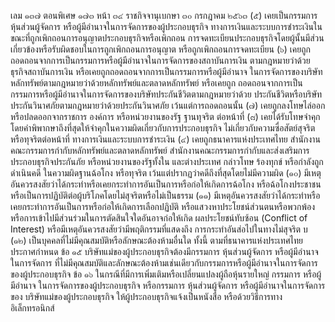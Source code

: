 เลม
๑๓๗ ตอนพิเศษ ๑๗๓
หน้า ๓๔
ราชกิจจานุเบกษา
๓๐ กรกฎาคม ๒๕๖๓
(๕) เคยเป็นกรรมการ หุ้นส่วนผู้จัดการ หรือผู้มีอำนาจในการจัดการของผู้ประกอบธุรกิจ
ทางการเงินและระบบการชำระเงินในขณะที่ถูกเพิกถอนการอนุญาตประกอบธุรกิจหรือเพิกถอน
การจดทะเบียนประกอบธุรกิจโดยผู้นั้นมีส่วนเกี่ยวข้องหรือรับผิดชอบในการถูกเพิกถอนการอนุญาต
หรือถูกเพิกถอนการจดทะเบียน
(๖) เคยถูกถอดถอนจากการเป็นกรรมการหรือผู้มีอำนาจในการจัดการของสถาบันการเงิน
ตามกฎหมายว่าด้วยธุรกิจสถาบันการเงิน หรือเคยถูกถอดถอนจากการเป็นกรรมการหรือผู้มีอำนาจ
ในการจัดการของบริษัทหลักทรัพย์ตามกฎหมายว่าด้วยหลักทรัพย์และตลาดหลักทรัพย์ หรือเคยถูก
ถอดถอนจากการเป็นกรรมการหรือผู้มีอำนาจในการจัดการของบริษัทประกันชีวิตตามกฎหมายว่าด้วย
ประกันชีวิตหรือบริษัทประกันวินาศภัยตามกฎหมายว่าด้วยประกันวินาศภัย เว้นแต่การถอดถอนนั้น
(๗) เคยถูกลงโทษไล่ออกหรือปลดออกจากราชการ องค์การ หรือหน่วยงานของรัฐ ฐานทุจริต
ต่อหน้าที่
(๘) เคยได้รับโทษจำคุกโดยคำพิพากษาถึงที่สุดให้จำคุกในความผิดเกี่ยวกับการประกอบธุรกิจ
ไม่เกี่ยวกับความซื่อสัตย์สุจริตหรือทุจริตต่อหน้าที่
ทางการเงินและระบบการชำระเงิน
(๔) เคยถูกธนาคารแห่งประเทศไทย สำนักงานคณะกรรมการกํากับหลักทรัพย์และตลาดหลักทรัพย์
สำนักงานคณะกรรมการกำกับและส่งเสริมการประกอบธุรกิจประกันภัย หรือหน่วยงานของรัฐทั้งใน
และต่างประเทศ กล่าวโทษ ร้องทุกข์ หรือกำลังถูกดำเนินคดี ในความผิดฐานฉ้อโกง หรือทุจริต
เว้นแต่ปรากฏว่าคดีถึงที่สุดโดยไม่มีความผิด
(๑๐) มีเหตุอันควรสงสัยว่าได้กระทำหรือเคยกระทำการอันเป็นการหรือก่อให้เกิดการฉ้อโกง
หรือฉ้อโกงประชาชน หรือเป็นการปฏิบัติต่อผู้บริโภคโดยไม่สุจริตหรือไม่เป็นธรรม
(๑๑) มีเหตุอันควรสงสัยว่าได้กระทำหรือเคยกระทำการอันเป็นการหรือก่อให้เกิดการเลือกปฏิบัติ
หรือแสวงหาประโยชน์ส่วนตนหรือพวกพ้อง หรือการเข้าไปมีส่วนร่วมในการตัดสินใจใดอันอาจก่อให้เกิด
ผลประโยชน์ทับซ้อน (Conflict of Interest) หรือมีเหตุอันควรสงสัยว่ามีพฤติกรรมที่แสดงถึง
การกระทําอันส่อไปในทางไม่สุจริต
บ
(๑๒) เป็นบุคคลที่ไม่มีคุณสมบัติหรือลักษณะต้องห้ามอื่นใด ทั้งนี้ ตามที่ธนาคารแห่งประเทศไทย
ประกาศกำหนด
ข้อ ๑๕ บริษัทแม่ของผู้ประกอบธุรกิจต้องมีกรรมการ หุ้นส่วนผู้จัดการ หรือผู้มีอำนาจในการจัดการ
ที่ไม่มีคุณสมบัติและลักษณะต้องห้ามเช่นเดียวกับกรรมการหรือผู้มีอำนาจในการจัดการของผู้ประกอบธุรกิจ
ข้อ ๑๖ ในกรณีที่มีการเพิ่มเติมหรือเปลี่ยนแปลงผู้ถือหุ้นรายใหญ่ กรรมการ หรือผู้มีอำนาจ
ในการจัดการของผู้ประกอบธุรกิจ หรือกรรมการ หุ้นส่วนผู้จัดการ หรือผู้มีอำนาจในการจัดการของ
บริษัทแม่ของผู้ประกอบธุรกิจ ให้ผู้ประกอบธุรกิจแจ้งเป็นหนังสือ หรือด้วยวิธีการทางอิเล็กทรอนิกส์
